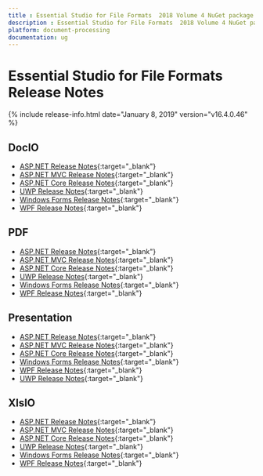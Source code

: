 ```yaml
---
title : Essential Studio for File Formats  2018 Volume 4 NuGet package release  Release Notes  
description : Essential Studio for File Formats  2018 Volume 4 NuGet package release  Release Notes  
platform: document-processing
documentation: ug
---
```


# Essential Studio for File Formats  Release Notes  

{% include release-info.html date="January 8, 2019"  version="v16.4.0.46" %} 

## DocIO

* [ASP.NET Release Notes](/aspnet/release-notes/v16.4.0.46?type=all#docio){:target="_blank"}
* [ASP.NET MVC Release Notes](/aspnetmvc/release-notes/v16.4.0.46?type=all#docio){:target="_blank"}
* [ASP.NET Core Release Notes](/aspnet-core/release-notes/v16.4.0.46?type=all#docio){:target="_blank"}
* [UWP Release Notes](/uwp/release-notes/v16.4.0.46?type=all#docio){:target="_blank"}
* [Windows Forms Release Notes](/windowsforms/release-notes/v16.4.0.46?type=all#docio){:target="_blank"}
* [WPF Release Notes](/wpf/release-notes/v16.4.0.46?type=all#docio){:target="_blank"}


## PDF

* [ASP.NET Release Notes](/aspnet/release-notes/v16.4.0.46?type=all#pdf){:target="_blank"}
* [ASP.NET MVC Release Notes](/aspnetmvc/release-notes/v16.4.0.46?type=all#pdf){:target="_blank"}
* [ASP.NET Core Release Notes](/aspnet-core/release-notes/v16.4.0.46?type=all#pdf){:target="_blank"}
* [UWP Release Notes](/uwp/release-notes/v16.4.0.46?type=all#pdf){:target="_blank"}
* [Windows Forms Release Notes](/windowsforms/release-notes/v16.4.0.46?type=all#pdf){:target="_blank"}
* [WPF Release Notes](/wpf/release-notes/v16.4.0.46?type=all#pdf){:target="_blank"}


## Presentation

* [ASP.NET Release Notes](/aspnet/release-notes/v16.4.0.46?type=all#presentation){:target="_blank"}
* [ASP.NET MVC Release Notes](/aspnetmvc/release-notes/v16.4.0.46?type=all#presentation){:target="_blank"}
* [ASP.NET Core Release Notes](/aspnet-core/release-notes/v16.4.0.46?type=all#presentation){:target="_blank"}
* [Windows Forms Release Notes](/windowsforms/release-notes/v16.4.0.46?type=all#presentation){:target="_blank"}
* [WPF Release Notes](/wpf/release-notes/v16.4.0.46?type=all#presentation){:target="_blank"}
* [UWP Release Notes](/uwp/release-notes/v16.4.0.46?type=all#presentation){:target="_blank"}


## XlsIO

* [ASP.NET Release Notes](/aspnet/release-notes/v16.4.0.46?type=all#xlsio){:target="_blank"}
* [ASP.NET MVC Release Notes](/aspnetmvc/release-notes/v16.4.0.46?type=all#xlsio){:target="_blank"}
* [ASP.NET Core Release Notes](/aspnet-core/release-notes/v16.4.0.46?type=all#xlsio){:target="_blank"}
* [UWP Release Notes](/uwp/release-notes/v16.4.0.46?type=all#xlsio){:target="_blank"}
* [Windows Forms Release Notes](/windowsforms/release-notes/v16.4.0.46?type=all#xlsio){:target="_blank"}
* [WPF Release Notes](/wpf/release-notes/v16.4.0.46?type=all#xlsio){:target="_blank"}